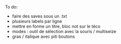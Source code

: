 

To do:

- faire des saves sous un .txt
- plusieurs labels par ligne
- mettre en forme un titre, bloc not sur le téco
- modes : outil de sélection avec la souris / multiseize
- gras / italique avec piti boutons
